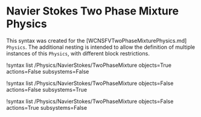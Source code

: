 # Navier Stokes Two Phase Mixture Physics

This syntax was created for the [WCNSFVTwoPhaseMixturePhysics.md] `Physics`.
The additional nesting is intended to allow the definition of multiple instances of this `Physics`,
with different block restrictions.

!syntax list /Physics/NavierStokes/TwoPhaseMixture objects=True actions=False subsystems=False

!syntax list /Physics/NavierStokes/TwoPhaseMixture objects=False actions=False subsystems=True

!syntax list /Physics/NavierStokes/TwoPhaseMixture objects=False actions=True subsystems=False
